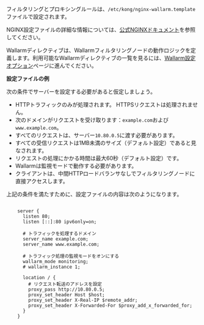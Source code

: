 フィルタリングとプロキシングルールは、`/etc/kong/nginx-wallarm.template`ファイルで設定されます。

NGINX設定ファイルの詳細な情報については、[公式NGINXドキュメント](https://nginx.org/en/docs/beginners_guide.html)を参照してください。

Wallarmディレクティブは、Wallarmフィルタリングノードの動作ロジックを定義します。利用可能なWallarmディレクティブの一覧を見るには、[Wallarm設定オプション](../admin-en/configure-parameters-en.md)ページに進んでください。

**設定ファイルの例**

次の条件でサーバーを設定する必要があると仮定しましょう。
* HTTPトラフィックのみが処理されます。 HTTPSリクエストは処理されません。
* 次のドメインがリクエストを受け取ります：`example.com`および`www.example.com`。
* すべてのリクエストは、サーバー`10.80.0.5`に渡す必要があります。
* すべての受信リクエストは1MB未満のサイズ（デフォルト設定）であると見なされます。
* リクエストの処理にかかる時間は最大60秒（デフォルト設定）です。
* Wallarmは監視モードで動作する必要があります。
* クライアントは、中間HTTPロードバランサなしでフィルタリングノードに直接アクセスします。

上記の条件を満たすために、設定ファイルの内容は次のようになります。

```

    server {
      listen 80;
      listen [::]:80 ipv6only=on;

      # トラフィックを処理するドメイン
      server_name example.com; 
      server_name www.example.com;

      # トラフィック処理の監視モードをオンにする
      wallarm_mode monitoring; 
      # wallarm_instance 1;

      location / {
        # リクエスト転送のアドレスを設定
        proxy_pass http://10.80.0.5; 
        proxy_set_header Host $host;
        proxy_set_header X-Real-IP $remote_addr;
        proxy_set_header X-Forwarded-For $proxy_add_x_forwarded_for;
      }
    }

```